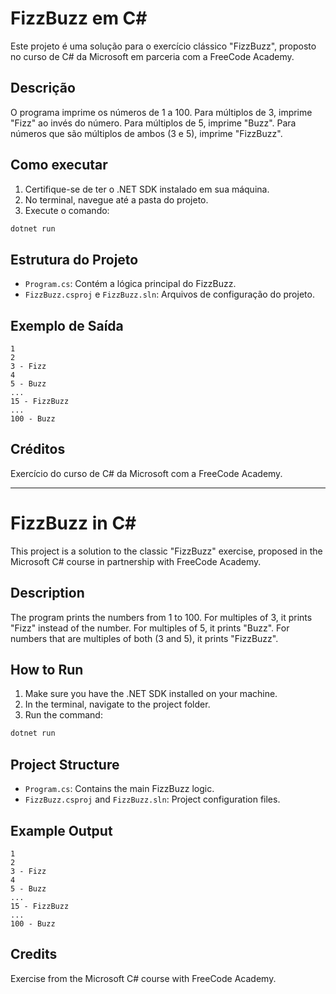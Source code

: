 # FizzBuzz em C#

Este projeto é uma solução para o exercício clássico "FizzBuzz", proposto no curso de C# da Microsoft em parceria com a FreeCode Academy.

## Descrição
O programa imprime os números de 1 a 100. Para múltiplos de 3, imprime "Fizz" ao invés do número. Para múltiplos de 5, imprime "Buzz". Para números que são múltiplos de ambos (3 e 5), imprime "FizzBuzz".

## Como executar
1. Certifique-se de ter o .NET SDK instalado em sua máquina.
2. No terminal, navegue até a pasta do projeto.
3. Execute o comando:

```bash
dotnet run
```

## Estrutura do Projeto
- `Program.cs`: Contém a lógica principal do FizzBuzz.
- `FizzBuzz.csproj` e `FizzBuzz.sln`: Arquivos de configuração do projeto.

## Exemplo de Saída
```
1
2
3 - Fizz
4
5 - Buzz
...
15 - FizzBuzz
...
100 - Buzz
```

## Créditos
Exercício do curso de C# da Microsoft com a FreeCode Academy.

---

# FizzBuzz in C#

This project is a solution to the classic "FizzBuzz" exercise, proposed in the Microsoft C# course in partnership with FreeCode Academy.

## Description
The program prints the numbers from 1 to 100. For multiples of 3, it prints "Fizz" instead of the number. For multiples of 5, it prints "Buzz". For numbers that are multiples of both (3 and 5), it prints "FizzBuzz".

## How to Run
1. Make sure you have the .NET SDK installed on your machine.
2. In the terminal, navigate to the project folder.
3. Run the command:

```bash
dotnet run
```

## Project Structure
- `Program.cs`: Contains the main FizzBuzz logic.
- `FizzBuzz.csproj` and `FizzBuzz.sln`: Project configuration files.

## Example Output
```
1
2
3 - Fizz
4
5 - Buzz
...
15 - FizzBuzz
...
100 - Buzz
```

## Credits
Exercise from the Microsoft C# course with FreeCode Academy.
